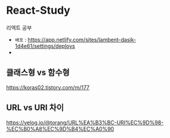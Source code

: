 # React-Study
리엑트 공부
- `배포` : https://app.netlify.com/sites/lambent-dasik-1d4e61/settings/deploys
- 
## 클래스형 vs 함수형

https://koras02.tistory.com/m/177


## URL vs URI 차이

https://velog.io/@torang/URL%EA%B3%BC-URI%EC%9D%98-%EC%B0%A8%EC%9D%B4%EC%A0%90
